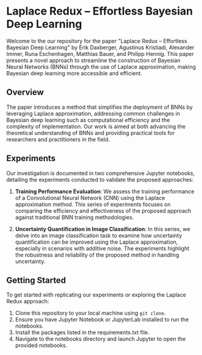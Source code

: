 # Laplace Redux – Effortless Bayesian Deep Learning

Welcome to the our repository for the paper "Laplace Redux – Effortless Bayesian Deep Learning" by Erik Daxberger, Agustinus Kristiadi, Alexander Immer, Runa Eschenhagen, Matthias Bauer, and Philipp Hennig. This paper presents a novel approach to streamline the construction of Bayesian Neural Networks (BNNs) through the use of Laplace approximation, making Bayesian deep learning more accessible and efficient.

## Overview

The paper introduces a method that simplifies the deployment of BNNs by leveraging Laplace approximation, addressing common challenges in Bayesian deep learning such as computational efficiency and the complexity of implementation. Our work is aimed at both advancing the theoretical understanding of BNNs and providing practical tools for researchers and practitioners in the field.

## Experiments

Our investigation is documented in two comprehensive Jupyter notebooks, detailing the experiments conducted to validate the proposed approaches:

1. **Training Performance Evaluation**: We assess the training performance of a Convolutional Neural Network (CNN) using the Laplace approximation method. This series of experiments focuses on comparing the efficiency and effectiveness of the proposed approach against traditional BNN training methodologies.

2. **Uncertainty Quantification in Image Classification**: In this series, we delve into an image classification task to examine how uncertainty quantification can be improved using the Laplace approximation, especially in scenarios with additive noise. The experiments highlight the robustness and reliability of the proposed method in handling uncertainty.

## Getting Started

To get started with replicating our experiments or exploring the Laplace Redux approach:

1. Clone this repository to your local machine using `git clone`.
2. Ensure you have Jupyter Notebook or JupyterLab installed to run the notebooks.
3. Install the packages listed in the requirements.txt file.
4. Navigate to the notebooks directory and launch Jupyter to open the provided notebooks.

